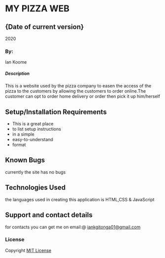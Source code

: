 # MY PIZZA WEB

## {Date of current version}

2020

### By:
Ian Koome

##### Description

This is a website used by the pizza company to easen the access of the pizza 
to the customers by allowing the customers to order online.The customer can opt
to order home delivery or order then pick it up him/herself

## Setup/Installation Requirements

* This is a great place
* to list setup instructions
* in a simple
* easy-to-understand
* format

## Known Bugs

currently the site has no bugs

## Technologies Used

the languages used in creating this application is HTML,CSS & JavaScript

## Support and contact details

for contacts you can get me on email:@ iankgitonga01@gmail.com

### License 

Copyright [MIT License](License.txt)

